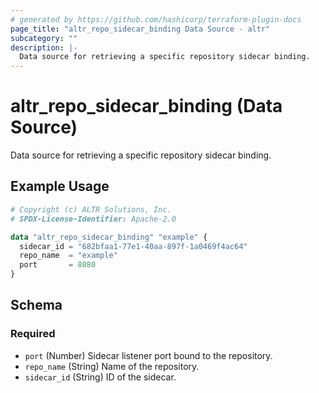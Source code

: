 ```yaml
---
# generated by https://github.com/hashicorp/terraform-plugin-docs
page_title: "altr_repo_sidecar_binding Data Source - altr"
subcategory: ""
description: |-
  Data source for retrieving a specific repository sidecar binding.
---
```


# altr_repo_sidecar_binding (Data Source)

Data source for retrieving a specific repository sidecar binding.

## Example Usage

```terraform
# Copyright (c) ALTR Solutions, Inc.
# SPDX-License-Identifier: Apache-2.0

data "altr_repo_sidecar_binding" "example" {
  sidecar_id = "682bfaa1-77e1-40aa-897f-1a0469f4ac64"
  repo_name  = "example"
  port       = 8080
}
```

<!-- schema generated by tfplugindocs -->
## Schema

### Required

- `port` (Number) Sidecar listener port bound to the repository.
- `repo_name` (String) Name of the repository.
- `sidecar_id` (String) ID of the sidecar.
